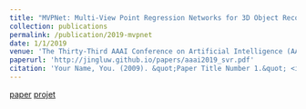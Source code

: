 ```yaml
---
title: "MVPNet: Multi-View Point Regression Networks for 3D Object Reconstruction from A Single Image"
collection: publications
permalink: /publication/2019-mvpnet
date: 1/1/2019
venue: 'The Thirty-Third AAAI Conference on Artificial Intelligence (AAAI-19)'
paperurl: 'http://jingluw.github.io/papers/aaai2019_svr.pdf'
citation: 'Your Name, You. (2009). &quot;Paper Title Number 1.&quot; <i>Journal 1</i>. 1(1).'
---
```


<a href='http://jingluw.github.io/papers/aaai2019_svr.pdf'>paper</a>
<a href='http://jingluw.github.io/projects/mvpnet/'>projet</a>

<!-- Recommended citation: Your Name, You. (2009). "Paper Title Number 1." <i>Journal 1</i>. 1(1). -->